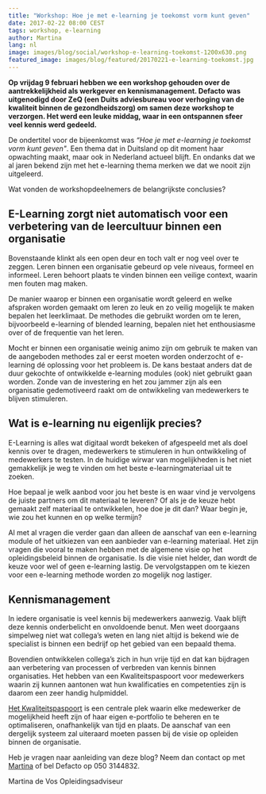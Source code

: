 ```yaml
---
title: "Workshop: Hoe je met e-learning je toekomst vorm kunt geven"
date: 2017-02-22 08:00 CEST
tags: workshop, e-learning
author: Martina
lang: nl
image: images/blog/social/workshop-e-learning-toekomst-1200x630.png
featured_image: images/blog/featured/20170221-e-learning-toekomst.jpg
---
```


**Op vrijdag 9 februari hebben we een workshop gehouden over de aantrekkelijkheid als werkgever en kennismanagement. Defacto was uitgenodigd door ZeQ (een Duits adviesbureau voor verhoging van de kwaliteit binnen de gezondheidszorg) om samen deze workshop te verzorgen. Het werd een leuke middag, waar in een ontspannen sfeer veel kennis werd gedeeld.**

De ondertitel voor de bijeenkomst was *“Hoe je met e-learning je toekomst vorm kunt geven"*. Een thema dat in Duitsland op dit moment haar opwachting maakt, maar ook in Nederland actueel blijft. En ondanks dat we al jaren bekend zijn met het e-learning thema merken we dat we nooit zijn uitgeleerd.

Wat vonden de workshopdeelnemers de belangrijkste conclusies?

## E-Learning zorgt niet automatisch voor een verbetering van de leercultuur binnen een organisatie

Bovenstaande klinkt als een open deur en toch valt er nog veel over te zeggen. Leren binnen een organisatie gebeurd op vele niveaus, formeel en informeel. Leren behoort plaats te vinden binnen een veilige context, waarin men fouten mag maken.

De manier waarop er binnen een organisatie wordt geleerd en welke afspraken worden gemaakt om leren zo leuk en zo veilig mogelijk te maken bepalen het leerklimaat. De methodes die gebruikt worden om te leren, bijvoorbeeld e-learning of blended learning, bepalen niet het enthousiasme over of de frequentie van het leren.

Mocht er binnen een organisatie weinig animo zijn om gebruik te maken van de aangeboden methodes zal er eerst moeten worden onderzocht of e-learning dé oplossing voor het probleem is. De kans bestaat anders dat de duur gekochte of ontwikkelde e-learning modules (ook) niet gebruikt gaan worden. Zonde van de investering en het zou jammer zijn als een organisatie gedemotiveerd raakt om de ontwikkeling van medewerkers te blijven stimuleren.

## Wat is e-learning nu eigenlijk precies?

E-Learning is alles wat digitaal wordt bekeken of afgespeeld met als doel kennis over te dragen, medewerkers te stimuleren in hun ontwikkeling of medewerkers te testen. In de huidige wirwar van mogelijkheden is het niet gemakkelijk je weg te vinden om het beste e-learningmateriaal uit te zoeken.

Hoe bepaal je welk aanbod voor jou het beste is en waar vind je vervolgens de juiste partners om dit materiaal te leveren? Of als je de keuze hebt gemaakt zelf materiaal te ontwikkelen, hoe doe je dit dan? Waar begin je, wie zou het kunnen en op welke termijn?

Al met al vragen die verder gaan dan alleen de aanschaf van een e-learning module of het uitkiezen van een aanbieder van e-learning materiaal. Het zijn vragen die vooral te maken hebben met de algemene visie op het opleidingsbeleid binnen de organisatie. Is die visie niet helder, dan wordt de keuze voor wel of geen e-learning lastig. De vervolgstappen om te kiezen voor een e-learning methode worden zo mogelijk nog lastiger.

## Kennismanagement

In iedere organisatie is veel kennis bij medewerkers aanwezig. Vaak blijft deze kennis onderbelicht en onvoldoende benut. Men weet doorgaans simpelweg niet wat collega’s weten en lang niet altijd is bekend wie de specialist is binnen een bedrijf op het gebied van een bepaald thema.

Bovendien ontwikkelen collega’s zich in hun vrije tijd en dat kan bijdragen aan verbetering van processen of verbreden van kennis binnen organisaties. Het hebben van een Kwaliteitspaspoort voor medewerkers waarin zij kunnen aantonen wat hun kwalificaties en competenties zijn is daarom een zeer handig hulpmiddel.

[Het Kwaliteitspaspoort](/kwaliteitspaspoort/) is een centrale plek waarin elke medewerker de mogelijkheid heeft zijn of haar eigen e-portfolio te beheren en te optimaliseren, onafhankelijk van tijd en plaats. De aanschaf van een dergelijk systeem zal uiteraard moeten passen bij de visie op opleiden binnen de organisatie.

Heb je vragen naar aanleiding van deze blog? Neem dan contact op met [Martina](mailto:martina@defacto.nl) of bel Defacto op 050 3144832.

Martina de Vos
Opleidingsadviseur
